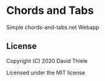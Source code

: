 # Chords and Tabs

Simple chords-and-tabs.net Webapp

## License

Copyright (C) 2020  David Thiele

Licensed under the MIT license
